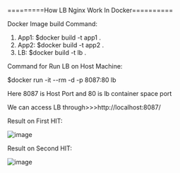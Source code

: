 
=========How LB Nginx Work In Docker==========

Docker Image  build Command: 
1. App1: $docker build -t app1 .
2. App2: $docker build -t app2 .
3. LB:  $docker build -t lb .

Command for Run LB on Host Machine:

$docker run -it --rm -d -p 8087:80 lb

Here 8087 is Host Port and 80 is lb container space port

We can access LB through>>>http://localhost:8087/

Result on First HIT: 

![image](https://user-images.githubusercontent.com/19544130/221406504-715b5dc1-e4a4-4b93-ac8e-30762863f806.png)


Result on Second HIT: 

![image](https://user-images.githubusercontent.com/19544130/221406584-0773092b-ca00-4b08-9539-8c8aa2849338.png)

